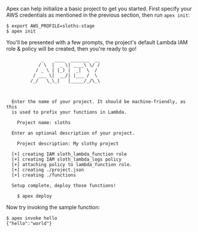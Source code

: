 
Apex can help initialize a basic project to get you started. First specify your AWS credentials as mentioned in the previous section, then run `apex init`:

```
$ export AWS_PROFILE=sloths-stage
$ apex init
```

You'll be presented with a few prompts, the project's default Lambda IAM role & policy will be created, then you're ready to go!


```
             _    ____  _______  __
            / \  |  _ \| ____\ \/ /
           / _ \ | |_) |  _|  \  /
          / ___ \|  __/| |___ /  \
         /_/   \_\_|   |_____/_/\_\



  Enter the name of your project. It should be machine-friendly, as this
  is used to prefix your functions in Lambda.

    Project name: sloths

  Enter an optional description of your project.

    Project description: My slothy project

  [+] creating IAM sloth_lambda_function role
  [+] creating IAM sloth_lambda_logs policy
  [+] attaching policy to lambda_function role.
  [+] creating ./project.json
  [+] creating ./functions

  Setup complete, deploy those functions!

    $ apex deploy

```

Now try invoking the sample function:

```
$ apex invoke hello
{"hello":"world"}
```
